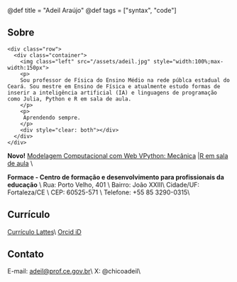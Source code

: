 @def title = "Adeil Araújo"
@def tags = ["syntax", "code"]

## Sobre

~~~
<div class="row">
  <div class="container">
    <img class="left" src="/assets/adeil.jpg" style="width:100%;max-width:150px">
    <p>
    Sou professor de Física do Ensino Médio na rede públca estadual do Ceará. Sou mestre em Ensino de Física e atualmente estudo formas de inserir a inteligência artificial (IA) e linguagens de programação como Julia, Python e R em sala de aula.
    </p>
    <p>
     Aprendendo sempre. 
    </p>
    <div style="clear: both"></div>      
  </div>
</div>
~~~

**Novo!** [Modelagem Computacional com Web VPython: Mecânica](https://lfeditorial.com.br/produto/modelagem-computacional-com-web-vpython-mecanica-2/) |[R em sala de aula](https://remsaladeaula.github.io/site_pessoal/) \\

**Formace - Centro de formação e desenvolvimento para profissionais da educação** \\
Rua: Porto Velho, 401 \\
Bairro: João XXIII\\
Cidade/UF: Fortaleza/CE \\
CEP: 60525-571 \\
Telefone: +55 85 3290-0315\\

## Currículo

[Currículo Lattes](https://lattes.cnpq.br/0907363871243704)\\
[Orcid iD](https://orcid.org/0000-0002-5368-6814)

## Contato

E-mail: adeil@prof.ce.gov.br\\
X: @chicoadeil\\
